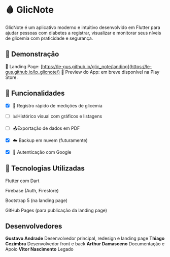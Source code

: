 # 🩸 GlicNote
GlicNote é um aplicativo moderno e intuitivo desenvolvido em Flutter para ajudar pessoas com diabetes a registrar, visualizar e monitorar seus níveis de glicemia com praticidade e segurança.

## 🚀 Demonstração
🔗 Landing Page: [https://le-gus.github.io/glic_note/landing](https://le-gus.github.io/lp_glicnote/)
📱 Preview do App: em breve disponível na Play Store.

## 🧩 Funcionalidades
- [x] 📝 Registro rápido de medições de glicemia

- [ ] 📊Histórico visual com gráficos e listagens

- [ ] 📤Exportação de dados em PDF

- [x] ☁️ Backup em nuvem (futuramente)

- [x] 🔐 Autenticação com Google


## 🧪 Tecnologias Utilizadas
Flutter com Dart

Firebase (Auth, Firestore)

Bootstrap 5 (na landing page)

GitHub Pages (para publicação da landing page)

## Desenvolvedores

**Gustavo Andrade** Desenvolvedor principal, redesign e landing page
**Thiago Cezimbra** Desenvolvedor front e back 
**Arthur Damasceno** Documentação e Apoio
**Vitor Nascimento** Legado
